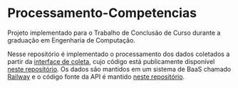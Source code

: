 # Processamento-Competencias
Projeto implementado para o Trabalho de Conclusão de Curso durante a graduação em Engenharia de Computação.

Nesse repositório é implementado o processamento dos dados coletados a partir da [interface de coleta](https://analise-competencias.vercel.app/), cujo código está publicamente disponível [neste repositório](https://github.com/Levi-Magny/Analise-Competencias). Os dados são mantidos em um sistema de BaaS chamado [Railway](https://railway.app/) e o código fonte da API é mantido [neste repositório](https://github.com/Levi-Magny/Analise-Competencias-API).
